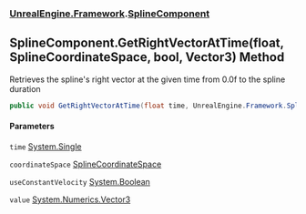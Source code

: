 ### [UnrealEngine.Framework](UnrealEngine_Framework.md 'UnrealEngine.Framework').[SplineComponent](SplineComponent.md 'UnrealEngine.Framework.SplineComponent')
## SplineComponent.GetRightVectorAtTime(float, SplineCoordinateSpace, bool, Vector3) Method
Retrieves the spline's right vector at the given time from 0.0f to the spline duration  
```csharp
public void GetRightVectorAtTime(float time, UnrealEngine.Framework.SplineCoordinateSpace coordinateSpace, bool useConstantVelocity, ref System.Numerics.Vector3 value);
```
#### Parameters
<a name='UnrealEngine_Framework_SplineComponent_GetRightVectorAtTime(float_UnrealEngine_Framework_SplineCoordinateSpace_bool_System_Numerics_Vector3)_time'></a>
`time` [System.Single](https://docs.microsoft.com/en-us/dotnet/api/System.Single 'System.Single')  
  
<a name='UnrealEngine_Framework_SplineComponent_GetRightVectorAtTime(float_UnrealEngine_Framework_SplineCoordinateSpace_bool_System_Numerics_Vector3)_coordinateSpace'></a>
`coordinateSpace` [SplineCoordinateSpace](SplineCoordinateSpace.md 'UnrealEngine.Framework.SplineCoordinateSpace')  
  
<a name='UnrealEngine_Framework_SplineComponent_GetRightVectorAtTime(float_UnrealEngine_Framework_SplineCoordinateSpace_bool_System_Numerics_Vector3)_useConstantVelocity'></a>
`useConstantVelocity` [System.Boolean](https://docs.microsoft.com/en-us/dotnet/api/System.Boolean 'System.Boolean')  
  
<a name='UnrealEngine_Framework_SplineComponent_GetRightVectorAtTime(float_UnrealEngine_Framework_SplineCoordinateSpace_bool_System_Numerics_Vector3)_value'></a>
`value` [System.Numerics.Vector3](https://docs.microsoft.com/en-us/dotnet/api/System.Numerics.Vector3 'System.Numerics.Vector3')  
  

